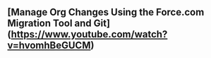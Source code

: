 ## [Manage Org Changes Using the Force.com Migration Tool and Git] (https://www.youtube.com/watch?v=hvomhBeGUCM)
